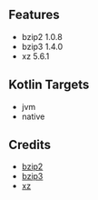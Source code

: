 ## Features
- bzip2 1.0.8
- bzip3 1.4.0
- xz 5.6.1

## Kotlin Targets
- jvm
- native

## Credits
- [bzip2](https://gitlab.com/bzip2/bzip2)
- [bzip3](https://github.com/kspalaiologos/bzip3)
- [xz](https://github.com/tukaani-project/xz)